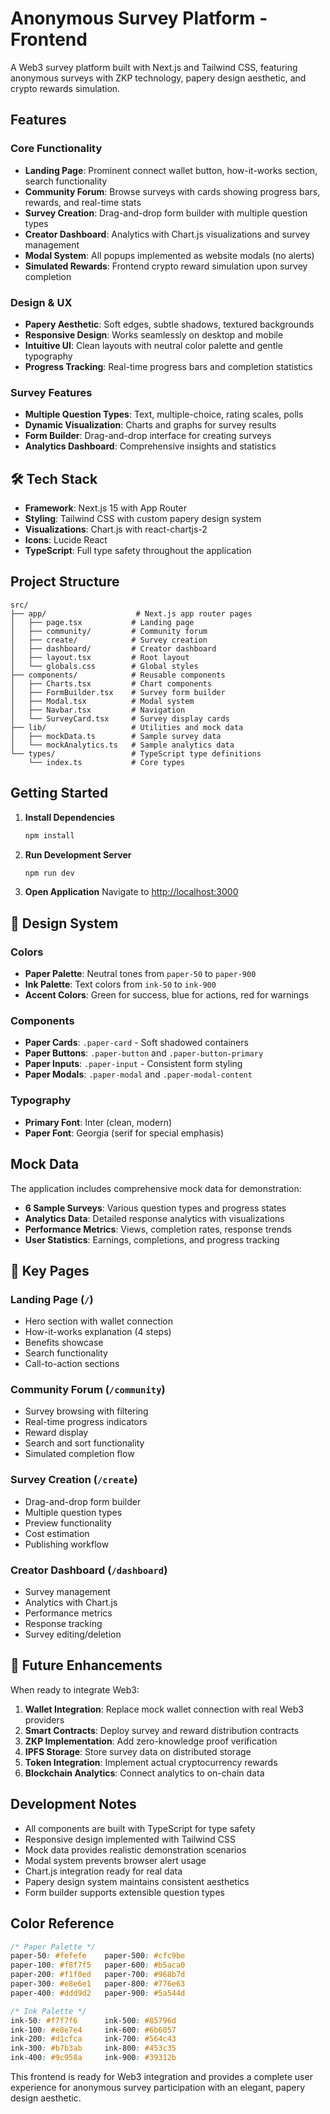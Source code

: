 # Anonymous Survey Platform - Frontend

A Web3 survey platform built with Next.js and Tailwind CSS, featuring anonymous surveys with ZKP technology, papery design aesthetic, and crypto rewards simulation.

##  Features

### Core Functionality
- **Landing Page**: Prominent connect wallet button, how-it-works section, search functionality
- **Community Forum**: Browse surveys with cards showing progress bars, rewards, and real-time stats
- **Survey Creation**: Drag-and-drop form builder with multiple question types
- **Creator Dashboard**: Analytics with Chart.js visualizations and survey management
- **Modal System**: All popups implemented as website modals (no alerts)
- **Simulated Rewards**: Frontend crypto reward simulation upon survey completion

### Design & UX
- **Papery Aesthetic**: Soft edges, subtle shadows, textured backgrounds
- **Responsive Design**: Works seamlessly on desktop and mobile
- **Intuitive UI**: Clean layouts with neutral color palette and gentle typography
- **Progress Tracking**: Real-time progress bars and completion statistics

### Survey Features
- **Multiple Question Types**: Text, multiple-choice, rating scales, polls
- **Dynamic Visualization**: Charts and graphs for survey results
- **Form Builder**: Drag-and-drop interface for creating surveys
- **Analytics Dashboard**: Comprehensive insights and statistics

## 🛠 Tech Stack

- **Framework**: Next.js 15 with App Router
- **Styling**: Tailwind CSS with custom papery design system
- **Visualizations**: Chart.js with react-chartjs-2
- **Icons**: Lucide React
- **TypeScript**: Full type safety throughout the application

##  Project Structure

```
src/
├── app/                    # Next.js app router pages
│   ├── page.tsx           # Landing page
│   ├── community/         # Community forum
│   ├── create/            # Survey creation
│   ├── dashboard/         # Creator dashboard
│   ├── layout.tsx         # Root layout
│   └── globals.css        # Global styles
├── components/            # Reusable components
│   ├── Charts.tsx         # Chart components
│   ├── FormBuilder.tsx    # Survey form builder
│   ├── Modal.tsx          # Modal system
│   ├── Navbar.tsx         # Navigation
│   └── SurveyCard.tsx     # Survey display cards
├── lib/                   # Utilities and mock data
│   ├── mockData.ts        # Sample survey data
│   └── mockAnalytics.ts   # Sample analytics data
└── types/                 # TypeScript type definitions
    └── index.ts           # Core types
```

##  Getting Started

1. **Install Dependencies**
   ```bash
   npm install
   ```

2. **Run Development Server**
   ```bash
   npm run dev
   ```

3. **Open Application**
   Navigate to [http://localhost:3000](http://localhost:3000)

## 🎨 Design System

### Colors
- **Paper Palette**: Neutral tones from `paper-50` to `paper-900`
- **Ink Palette**: Text colors from `ink-50` to `ink-900`
- **Accent Colors**: Green for success, blue for actions, red for warnings

### Components
- **Paper Cards**: `.paper-card` - Soft shadowed containers
- **Paper Buttons**: `.paper-button` and `.paper-button-primary`
- **Paper Inputs**: `.paper-input` - Consistent form styling
- **Paper Modals**: `.paper-modal` and `.paper-modal-content`

### Typography
- **Primary Font**: Inter (clean, modern)
- **Paper Font**: Georgia (serif for special emphasis)

##  Mock Data

The application includes comprehensive mock data for demonstration:

- **6 Sample Surveys**: Various question types and progress states
- **Analytics Data**: Detailed response analytics with visualizations
- **Performance Metrics**: Views, completion rates, response trends
- **User Statistics**: Earnings, completions, and progress tracking

## 🎯 Key Pages

### Landing Page (`/`)
- Hero section with wallet connection
- How-it-works explanation (4 steps)
- Benefits showcase
- Search functionality
- Call-to-action sections

### Community Forum (`/community`)
- Survey browsing with filtering
- Real-time progress indicators
- Reward display
- Search and sort functionality
- Simulated completion flow

### Survey Creation (`/create`)
- Drag-and-drop form builder
- Multiple question types
- Preview functionality
- Cost estimation
- Publishing workflow

### Creator Dashboard (`/dashboard`)
- Survey management
- Analytics with Chart.js
- Performance metrics
- Response tracking
- Survey editing/deletion

## 🔮 Future Enhancements

When ready to integrate Web3:

1. **Wallet Integration**: Replace mock wallet connection with real Web3 providers
2. **Smart Contracts**: Deploy survey and reward distribution contracts
3. **ZKP Implementation**: Add zero-knowledge proof verification
4. **IPFS Storage**: Store survey data on distributed storage
5. **Token Integration**: Implement actual cryptocurrency rewards
6. **Blockchain Analytics**: Connect analytics to on-chain data

##  Development Notes

- All components are built with TypeScript for type safety
- Responsive design implemented with Tailwind CSS
- Mock data provides realistic demonstration scenarios
- Modal system prevents browser alert usage
- Chart.js integration ready for real data
- Papery design system maintains consistent aesthetics
- Form builder supports extensible question types

##  Color Reference

```css
/* Paper Palette */
paper-50: #fefefe    paper-500: #cfc9be
paper-100: #f8f7f5   paper-600: #b5aca0
paper-200: #f1f0ed   paper-700: #968b7d
paper-300: #e8e6e1   paper-800: #776e63
paper-400: #ddd9d2   paper-900: #5a544d

/* Ink Palette */
ink-50: #f7f7f6      ink-500: #85796d
ink-100: #e8e7e4     ink-600: #6b6057
ink-200: #d1cfca     ink-700: #564c43
ink-300: #b7b3ab     ink-800: #453c35
ink-400: #9c958a     ink-900: #39312b
```

This frontend is ready for Web3 integration and provides a complete user experience for anonymous survey participation with an elegant, papery design aesthetic.